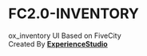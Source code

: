 # FC2.0-INVENTORY
ox_inventory UI Based on FiveCity  <br>Created By <b>[ExperienceStudio](https://discord.experiencestudio.pl/)</b>
